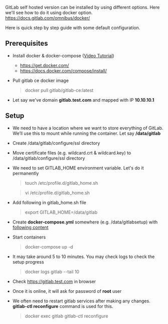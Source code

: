 GitLab self hosted version can be installed by using different options. Here we'll see how to do it using docker option. https://docs.gitlab.com/omnibus/docker/

Here is quick step by step guide with some default configuration.

## Prerequisites

- Install docker & docker-compose ([Video Tutorial](https://www.youtube.com/watch?v=BYr22wnWdyU&ab_channel=LearnInUrdu))
	- https://get.docker.com/
	- https://docs.docker.com/compose/install/

- Pull gitlab ce docker image 
	> docker pull gitlab/gitlab-ce:latest
- Let say we've domain **gitlab.test.com** and mapped with IP **10.10.10.1**

## Setup

- We need to have a location where we want to store everything of GitLab. We’ll use this to mount while running the container. Let say **/data/gitlab**
- Create /data/gitlab/configure/ssl directory  
- Move certificate files (e.g. wildcard.crt & wildcard.key) to /data/gitlab/configure/ssl directory
- We need to set GITLAB_HOME environment variable. Let's do it permanently
  > touch /etc/profile.d/gitlab_home.sh
  
  > vi /etc/profile.d/gitlab_home.sh
- Add following in gitlab_home.sh file
  > export GITLAB_HOME=/data/gitlab
 - Create **docker-compose.yml** somewhere (e.g. /data/gitlabsetup) with [following content](docker-compose.yml)
 - Start containers
   > docker-compose up -d
 - It may take around 5 to 10 minutes. You may check logs to check the setup progress
   > docker logs gitlab --tail 10
- Check https://gitlab.test.com in browser
- Once it is online, it will ask for password of **root** user
- We often need to restart gitlab services after making any changes. **gitlab-ctl reconfigure** command is used for this.
  > docker exec gitlab gitlab-ctl reconfigure